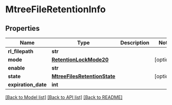 # MtreeFileRetentionInfo

## Properties
Name | Type | Description | Notes
------------ | ------------- | ------------- | -------------
**rl_filepath** | **str** |  | 
**mode** | [**RetentionLockMode20**](RetentionLockMode20.md) |  | [optional] 
**enable** | **str** |  | 
**state** | [**MtreeFilesRetentionState**](MtreeFilesRetentionState.md) |  | [optional] 
**expiration_date** | **int** |  | 

[[Back to Model list]](../README.md#documentation-for-models) [[Back to API list]](../README.md#documentation-for-api-endpoints) [[Back to README]](../README.md)


